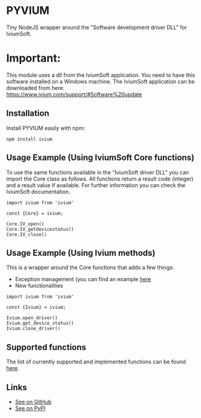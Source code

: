 # PYVIUM

Tiny NodeJS wrapper around the "Software development driver DLL" for IviumSoft.

# Important:

This module uses a dll from the IviumSoft application. You need to have this software installed on a Windows machine. The IviumSoft application can be downloaded from here: https://www.ivium.com/support/#Software%20update

## Installation

Install PYVIUM easily with npm:

```
npm install ivium
```

## Usage Example (Using IviumSoft Core functions)

To use the same functions available in the "IviumSoft driver DLL" you can import the Core class as follows. All functions return a result code (integer) and a result value if available. For further information you can check the IviumSoft documentation.

```
import ivium from 'ivium'

const {Core} = ivium;

Core.IV_open()
Core.IV_getdevicestatus()
Core.IV_close()
```

## Usage Example (Using Ivium methods)

This is a wrapper around the Core functions that adds a few things:

- Exception management (you can find an example [here](https://github.com/SF-Tec/pyvium/blob/main/docs/error_management.md)
- New functionalities

```
import ivium from 'ivium'

const {Ivium} = ivium;

Ivium.open_driver()
Ivium.get_device_status()
Ivium.close_driver()

```

## Supported functions

The list of currently supported and implemented functions can be found [here](https://github.com/SF-Tec/ivium/blob/main/docs/method_list.md).

## Links

- [See on GitHub](https://github.com/sf-tec/ivium)
- [See on PyPI](https://pypi.org/project/ivium)
